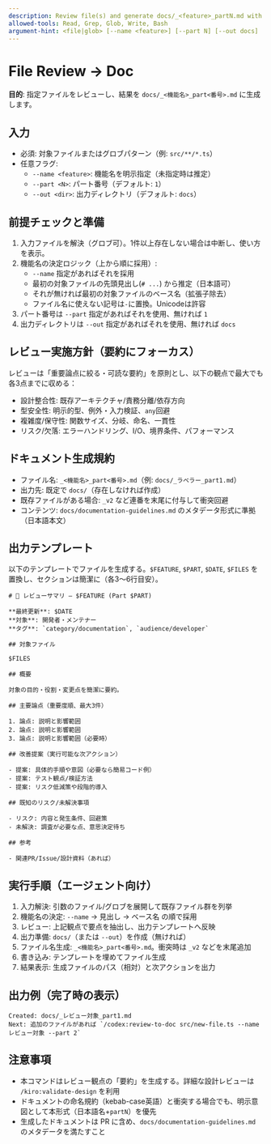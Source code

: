```yaml
---
description: Review file(s) and generate docs/_<feature>_partN.md with structured summary
allowed-tools: Read, Grep, Glob, Write, Bash
argument-hint: <file|glob> [--name <feature>] [--part N] [--out docs]
---
```


# File Review → Doc

**目的**: 指定ファイルをレビューし、結果を `docs/_<機能名>_part<番号>.md` に生成します。

## 入力

- 必須: 対象ファイルまたはグロブパターン（例: `src/**/*.ts`）
- 任意フラグ:
  - `--name <feature>`: 機能名を明示指定（未指定時は推定）
  - `--part <N>`: パート番号（デフォルト: `1`）
  - `--out <dir>`: 出力ディレクトリ（デフォルト: `docs`）

## 前提チェックと準備

1. 入力ファイルを解決（グロブ可）。1件以上存在しない場合は中断し、使い方を表示。
2. 機能名の決定ロジック（上から順に採用）:
   - `--name` 指定があればそれを採用
   - 最初の対象ファイルの先頭見出し(`# ...`) から推定（日本語可）
   - それが無ければ最初の対象ファイルのベース名（拡張子除去）
   - ファイル名に使えない記号は`-`に置換。Unicodeは許容
3. パート番号は `--part` 指定があればそれを使用、無ければ `1`
4. 出力ディレクトリは `--out` 指定があればそれを使用、無ければ `docs`

## レビュー実施方針（要約にフォーカス）

レビューは「重要論点に絞る・可読な要約」を原則とし、以下の観点で最大でも各3点までに収める：

- 設計整合性: 既存アーキテクチャ/責務分離/依存方向
- 型安全性: 明示的型、例外・入力検証、`any`回避
- 複雑度/保守性: 関数サイズ、分岐、命名、一貫性
- リスク/欠落: エラーハンドリング、I/O、境界条件、パフォーマンス

## ドキュメント生成規約

- ファイル名: `_<機能名>_part<番号>.md`（例: `docs/_ラベラー_part1.md`）
- 出力先: 既定で `docs/`（存在しなければ作成）
- 既存ファイルがある場合: `_v2` など連番を末尾に付与して衝突回避
- コンテンツ: `docs/documentation-guidelines.md` のメタデータ形式に準拠（日本語本文）

## 出力テンプレート

以下のテンプレートでファイルを生成する。`$FEATURE`, `$PART`, `$DATE`, `$FILES` を置換し、セクションは簡潔に（各3〜6行目安）。

```
# 📝 レビューサマリ — $FEATURE (Part $PART)

**最終更新**: $DATE
**対象**: 開発者・メンテナー
**タグ**: `category/documentation`, `audience/developer`

## 対象ファイル

$FILES

## 概要

対象の目的・役割・変更点を簡潔に要約。

## 主要論点（重要度順、最大3件）

1. 論点: 説明と影響範囲
2. 論点: 説明と影響範囲
3. 論点: 説明と影響範囲（必要時）

## 改善提案（実行可能な次アクション）

- 提案: 具体的手順や意図（必要なら簡易コード例）
- 提案: テスト観点/検証方法
- 提案: リスク低減策や段階的導入

## 既知のリスク/未解決事項

- リスク: 内容と発生条件、回避策
- 未解決: 調査が必要な点、意思決定待ち

## 参考

- 関連PR/Issue/設計資料（あれば）
```

## 実行手順（エージェント向け）

1. 入力解決: 引数のファイル/グロブを展開して既存ファイル群を列挙
2. 機能名の決定: `--name` → 見出し → ベース名 の順で採用
3. レビュー: 上記観点で要点を抽出し、出力テンプレートへ反映
4. 出力準備: `docs/`（または `--out`）を作成（無ければ）
5. ファイル名生成: `_<機能名>_part<番号>.md`。衝突時は `_v2` などを末尾追加
6. 書き込み: テンプレートを埋めてファイル生成
7. 結果表示: 生成ファイルのパス（相対）と次アクションを出力

## 出力例（完了時の表示）

```
Created: docs/_レビュー対象_part1.md
Next: 追加のファイルがあれば `/codex:review-to-doc src/new-file.ts --name レビュー対象 --part 2`
```

## 注意事項

- 本コマンドはレビュー観点の「要約」を生成する。詳細な設計レビューは `/kiro:validate-design` を利用
- ドキュメントの命名規約（kebab-case英語）と衝突する場合でも、明示意図として本形式（日本語名+`partN`）を優先
- 生成したドキュメントは PR に含め、`docs/documentation-guidelines.md` のメタデータを満たすこと
